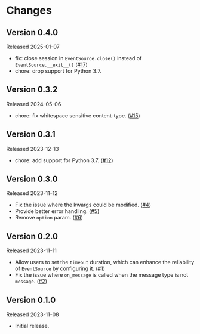 # Changes

## Version 0.4.0

Released 2025-01-07

- fix: close session in `EventSource.close()` instead of `EventSource.__exit__()` ([#17](https://github.com/overcat/requests-sse/pull/17))
- chore: drop support for Python 3.7.

## Version 0.3.2

Released 2024-05-06

- chore: fix whitespace sensitive content-type. ([#15](https://github.com/overcat/requests-sse/pull/15))

## Version 0.3.1

Released 2023-12-13

- chore: add support for Python 3.7. ([#12](https://github.com/overcat/requests-sse/pull/12))

## Version 0.3.0

Released 2023-11-12

- Fix the issue where the kwargs could be modified. ([#4](https://github.com/overcat/requests-sse/pull/4))
- Provide better error handling. ([#5](https://github.com/overcat/requests-sse/pull/5))
- Remove `option` param. ([#6](https://github.com/overcat/requests-sse/pull/6))

## Version 0.2.0

Released 2023-11-11

- Allow users to set the `timeout` duration, which can enhance the reliability of `EventSource` by configuring
  it. ([#1](https://github.com/overcat/requests-sse/pull/1))
- Fix the issue where `on_message` is called when the message type is
  not `message`. ([#2](https://github.com/overcat/requests-sse/pull/2))

## Version 0.1.0

Released 2023-11-08

- Initial release.
